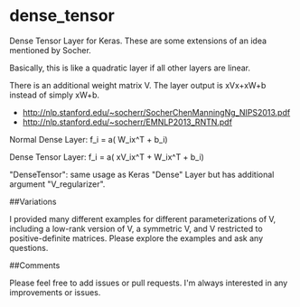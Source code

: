 # dense_tensor
Dense Tensor Layer for Keras. These are some extensions of an idea mentioned by Socher.

Basically, this is like a quadratic layer if all other layers are linear.

There is an additional weight matrix V. The layer output is xVx+xW+b instead of simply xW+b.

* http://nlp.stanford.edu/~socherr/SocherChenManningNg_NIPS2013.pdf
* http://nlp.stanford.edu/~socherr/EMNLP2013_RNTN.pdf

Normal Dense Layer: f_i = a( W_ix^T + b_i)

Dense Tensor Layer: f_i = a( xV_ix^T + W_ix^T + b_i)

"DenseTensor": same usage as Keras "Dense" Layer but has additional argument "V_regularizer".

##Variations

I provided many different examples for different parameterizations of V, including a low-rank version of V,
 a symmetric V, and V restricted to positive-definite matrices. Please explore the examples and ask any questions.
 
##Comments
 
 Please feel free to add issues or pull requests. I'm always interested in any improvements or issues.